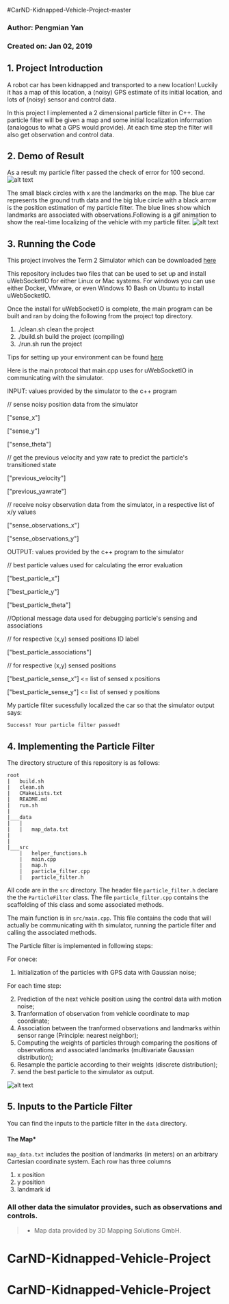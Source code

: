 #CarND-Kidnapped-Vehicle-Project-master
###     Author: Pengmian Yan
### Created on: Jan 02, 2019

[//]: # (Image References)
[image1]: ./data/result.png  "Result passed."
[image2]: ./data/system_overview.png  "system_overview"
[result_gif]: ./data/result.gif



## 1. Project Introduction
A robot car has been kidnapped and transported to a new location! Luckily it has a map of this location, a (noisy) GPS estimate of its initial location, and lots of (noisy) sensor and control data.

In this project I implemented a 2 dimensional particle filter in C++. The particle filter will be given a map and some initial localization information (analogous to what a GPS would provide). At each time step the filter will also get observation and control data.


## 2. Demo of Result
As a result my particle filter passed the check of error for 100 second.
![alt text][image1]


The small black circles with x are the landmarks on the map. The blue car represents the ground truth data and the big blue circle with a black arrow is the position estimation of my particle filter. The blue lines show which landmarks are associated with observations.Following is a gif animation to show the real-time localizing of the vehicle with my particle filter.
![alt text][result_gif]



## 3. Running the Code
This project involves the Term 2 Simulator which can be downloaded [here](https://github.com/udacity/self-driving-car-sim/releases)

This repository includes two files that can be used to set up and install uWebSocketIO for either Linux or Mac systems. For windows you can use either Docker, VMware, or even Windows 10 Bash on Ubuntu to install uWebSocketIO.

Once the install for uWebSocketIO is complete, the main program can be built and ran by doing the following from the project top directory.

1. ./clean.sh   clean the project
2. ./build.sh   build the project (compiling)
3. ./run.sh     run the project

Tips for setting up your environment can be found [here](https://classroom.udacity.com/nanodegrees/nd013/parts/40f38239-66b6-46ec-ae68-03afd8a601c8/modules/0949fca6-b379-42af-a919-ee50aa304e6a/lessons/f758c44c-5e40-4e01-93b5-1a82aa4e044f/concepts/23d376c7-0195-4276-bdf0-e02f1f3c665d)


Here is the main protocol that main.cpp uses for uWebSocketIO in communicating with the simulator.

INPUT: values provided by the simulator to the c++ program

// sense noisy position data from the simulator

["sense_x"]

["sense_y"]

["sense_theta"]

// get the previous velocity and yaw rate to predict the particle's transitioned state

["previous_velocity"]

["previous_yawrate"]

// receive noisy observation data from the simulator, in a respective list of x/y values

["sense_observations_x"]

["sense_observations_y"]


OUTPUT: values provided by the c++ program to the simulator

// best particle values used for calculating the error evaluation

["best_particle_x"]

["best_particle_y"]

["best_particle_theta"]

//Optional message data used for debugging particle's sensing and associations

// for respective (x,y) sensed positions ID label

["best_particle_associations"]

// for respective (x,y) sensed positions

["best_particle_sense_x"] <= list of sensed x positions

["best_particle_sense_y"] <= list of sensed y positions


My particle filter sucessfully localized the car so that the simulator output says:

```
Success! Your particle filter passed!
```

## 4. Implementing the Particle Filter
The directory structure of this repository is as follows:

```
root
|   build.sh
|   clean.sh
|   CMakeLists.txt
|   README.md
|   run.sh
|
|___data
|   |   
|   |   map_data.txt
|   
|   
|___src
    |   helper_functions.h
    |   main.cpp
    |   map.h
    |   particle_filter.cpp
    |   particle_filter.h
```

All code are in the `src` directory. The header file `particle_filter.h` declare the the `ParticleFilter` class. The file `particle_filter.cpp` contains the scaffolding of this class and some associated methods. 

The main function is in `src/main.cpp`. This file contains the code that will actually be communicating with th simulator, running the particle filter and calling the associated methods. 

The Particle filter is implemented in following steps:

For onece:

1. Initialization of the particles with GPS data with Gaussian noise;
 
For each time step:

2. Prediction of the next vehicle position using the control data with motion noise;
3. Tranformation of observation from vehicle coordinate to map coordinate;
3. Association between the tranformed observations and landmarks within sensor range (Principle: nearest neighbor);
4. Computing the weights of particles through comparing the positions of observations and associated landmarks (multivariate Gaussian distribution);
5. Resample the particle according to their weights (discrete distribution);
6. send the best particle to the simulator as output.

![alt text][image2]

## 5. Inputs to the Particle Filter
You can find the inputs to the particle filter in the `data` directory.

#### The Map*
`map_data.txt` includes the position of landmarks (in meters) on an arbitrary Cartesian coordinate system. Each row has three columns
1. x position
2. y position
3. landmark id

### All other data the simulator provides, such as observations and controls.

> * Map data provided by 3D Mapping Solutions GmbH.



# CarND-Kidnapped-Vehicle-Project
# CarND-Kidnapped-Vehicle-Project
